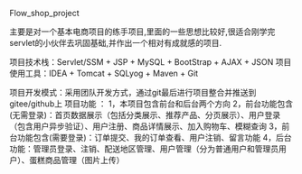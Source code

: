 Flow_shop_project

主要是对一个基本电商项目的练手项目,里面的一些思想比较好,很适合刚学完servlet的小伙伴去巩固基础,并作出一个相对有成就感的项目.

项目技术栈：Servlet/SSM + JSP + MySQL + BootStrap + AJAX + JSON
项目使用工具：IDEA + Tomcat + SQLyog + Maven + Git

项目开发模式：采用团队开发方式，通过git最后进行项目整合并推送到gitee/github上
项目功能 ：
1，本项目包含前台和后台两个方向
2，前台功能包含(无需登录)：首页数据展示（包括分类展示、推荐产品、分页展示）、用户登录（包含用户异步验证）、用户注册、商品详情展示、加入购物车、模糊查询
3，前台功能包含(需要登录)：订单提交、我的订单查看、用户注销、留言功能
4，后台功能：管理员登录、注销、配送地区管理、用户管理（分为普通用户和管理员用户）、蛋糕商品管理（图片上传）
